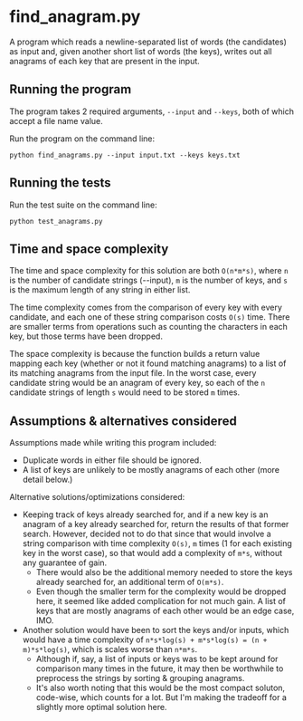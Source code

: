 # find_anagram.py

A program which reads a newline-separated list of words (the candidates) as input and, given another short list of words (the keys), writes out all anagrams of each key that are present in the input.

## Running the program

The program takes 2 required arguments, `--input` and `--keys`, both of which accept a file name value.

Run the program on the command line:

```
python find_anagrams.py --input input.txt --keys keys.txt
```

## Running the tests

Run the test suite on the command line:

```
python test_anagrams.py
```

## Time and space complexity

The time and space complexity for this solution are both `O(n*m*s)`, where `n` is the number of candidate strings (--input), `m` is the number of keys, and `s` is the maximum length of any string in either list.

The time complexity comes from the comparison of every key with every candidate, and each one of these string comparison costs `O(s)` time. There are smaller terms from operations such as counting the characters in each key, but those terms have been dropped.

The space complexity is because the function builds a return value mapping each key (whether or not it found matching anagrams) to a list of its matching anagrams from the input file. In the worst case, every candidate string would be an anagram of every key, so each of the `n` candidate strings of length `s` would need to be stored `m` times.

## Assumptions & alternatives considered

Assumptions made while writing this program included:
* Duplicate words in either file should be ignored.
* A list of keys are unlikely to be mostly anagrams of each other (more detail below.)

Alternative solutions/optimizations considered:
* Keeping track of keys already searched for, and if a new key is an anagram of a key already searched for, return the results of that former search. However, decided not to do that since that would involve a string comparison with time complexity `O(s)`, `m` times (1 for each existing key in the worst case), so that would add a complexity of `m*s`, without any guarantee of gain.
    * There would also be the additional memory needed to store the keys already searched for, an additional term of `O(m*s)`.
    * Even though the smaller term for the complexity would be dropped here, it seemed like added complication for not much gain. A list of keys that are mostly anagrams of each other would be an edge case, IMO.
* Another solution would have been to sort the keys and/or inputs, which would have a time complexity of `n*s*log(s) + m*s*log(s) = (n + m)*s*log(s)`, which is scales worse than `n*m*s`.
    * Although if, say, a list of inputs or keys was to be kept around for comparison many times in the future, it may then be worthwhile to preprocess the strings by sorting & grouping anagrams.
    * It's also worth noting that this would be the most compact soluton, code-wise, which counts for a lot. But I'm making the tradeoff for a slightly more optimal solution here.
